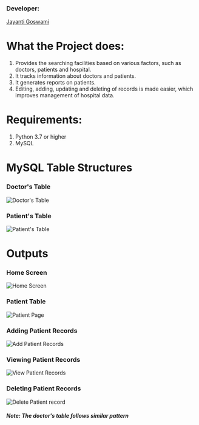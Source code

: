 ### Developer:
[Jayanti Goswami](https://github.com/Jayanti2919)

# What the Project does:
1. Provides the searching facilities based on various factors, such as doctors,
patients and hospital.
2. It tracks information about doctors and patients.
3. It generates reports on patients.
4. Editing, adding, updating and deleting of records is made easier, which
improves management of hospital data.

# Requirements:
1. Python 3.7 or higher
2. MySQL

# MySQL Table Structures

### Doctor's Table
![Doctor's Table](https://user-images.githubusercontent.com/91965754/137183937-99e519f7-bc29-485c-961e-b4e2c0ae6401.png)

### Patient's Table
![Patient's Table](https://user-images.githubusercontent.com/91965754/137184017-89e16bfa-e621-4cea-b8a2-158b4ae7f33c.png)

# Outputs

### Home Screen
![Home Screen](https://user-images.githubusercontent.com/91965754/137184142-c7cef55c-49cd-4ab9-b7fc-048052ca23ef.png)

### Patient Table
![Patient Page](https://user-images.githubusercontent.com/91965754/137184246-8403d3ab-1701-4399-9d21-a1bd2ee7f934.png)

### Adding Patient Records
![Add Patient Records](https://user-images.githubusercontent.com/91965754/137184367-f556fe6a-9985-4085-aab8-13509f1a7100.png)

### Viewing Patient Records
![View Patient Records](https://user-images.githubusercontent.com/91965754/137184467-acba8d0e-6565-4a0c-ad9d-c8bbf512860e.png)

### Deleting Patient Records 
![Delete Patient record](https://user-images.githubusercontent.com/91965754/137184571-88b50c6b-73ad-4c83-8add-eb22f1fbb269.png)

##### Note: The doctor's table follows similar pattern
